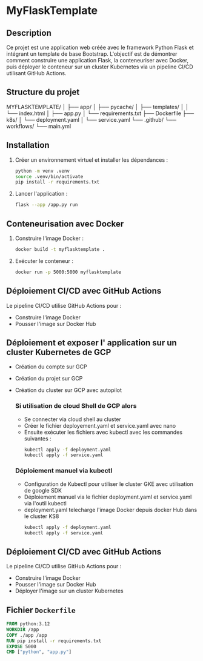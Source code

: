 # MyFlaskTemplate

## Description

Ce projet est une application web créée avec le framework Python Flask et intégrant un template de base Bootstrap. L'objectif est de démontrer comment construire une application Flask, la conteneuriser avec Docker, puis déployer le conteneur sur un cluster Kubernetes via un pipeline CI/CD utilisant GitHub Actions.

## Structure du projet

MYFLASKTEMPLATE/
│
├── app/
│ ├── pycache/
│ ├── templates/
│ │ └── index.html
│ ├── app.py
│ └── requirements.txt
├── Dockerfile
├── k8s/
│ └── deployment.yaml
│ └── service.yaml
└── .github/
└── workflows/
└── main.yml


## Installation



1. Créer un environnement virtuel et installer les dépendances :
    ```sh
    python -m venv .venv
    source .venv/bin/activate  
    pip install -r requirements.txt
    ```

2. Lancer l'application :
    ```sh
    flask --app /app.py run
    ```

## Conteneurisation avec Docker

1. Construire l'image Docker :
    ```sh
    docker build -t myflasktemplate .
    ```

2. Exécuter le conteneur :
    ```sh
    docker run -p 5000:5000 myflasktemplate
    ```

## Déploiement CI/CD avec GitHub Actions

Le pipeline CI/CD utilise GitHub Actions pour :

- Construire l'image Docker
- Pousser l'image sur Docker Hub

## Déploiement et exposer l' application sur un cluster Kubernetes de GCP

- Création du compte sur GCP
- Création du projet sur GCP
- Création du cluster sur GCP avec autopilot

    ### Si utilisation de cloud Shell de GCP alors 

    - Se connecter via cloud shell au cluster 
    - Créer le fichier deployement.yaml et service.yaml avec nano
    - Ensuite exécuter les fichiers avec kubectl avec les commandes suivantes : 
        ```sh
        kubectl apply -f deployment.yaml
        kubectl apply -f service.yaml
        ```

    ### Déploiement manuel via kubectl

    - Configuration de Kubectl pour utiliser le cluster GKE avec utilisation de google SDK
    - Déploiement manuel via le fichier deployment.yaml et service.yaml via l'outil kubectl
    - deployment.yaml telecharge l'image Docker depuis docker Hub dans le cluster KS8
        ```sh
        kubectl apply -f deployment.yaml
        kubectl apply -f service.yaml
        ```

## Déploiement CI/CD avec GitHub Actions

Le pipeline CI/CD utilise GitHub Actions pour :

- Construire l'image Docker
- Pousser l'image sur Docker Hub
- Déployer l'image sur un cluster Kubernetes

## Fichier `Dockerfile`

```Dockerfile
FROM python:3.12
WORKDIR /app
COPY ./app /app
RUN pip install -r requirements.txt
EXPOSE 5000
CMD ["python", "app.py"]

